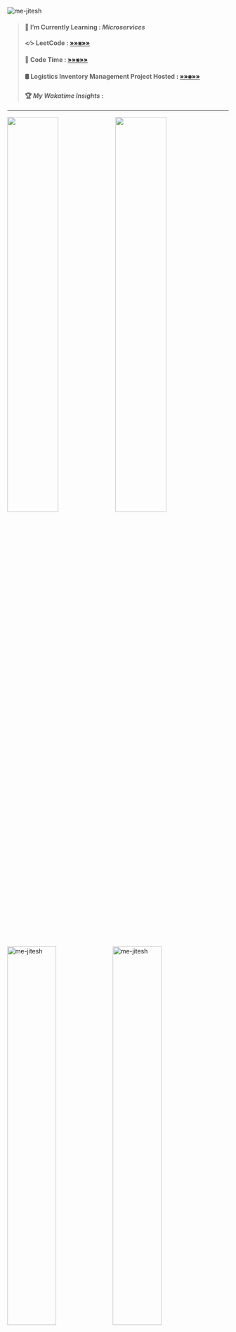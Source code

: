 <p align="left"> <img src="https://komarev.com/ghpvc/?username=me-jitesh&label=PROFILE%20VISITS&color=blueviolet&style=flat" alt="me-jitesh"/> </p>

> #### 🌱 I’m Currently Learning : **_Microservices_**
> #### <⁄> LeetCode : <a href="https://leetcode.com/Me-Jitesh/" target="_blank"> »»⨳»» </a>
> #### 👾 Code Time : <a href="https://wakatime.com/@Er_Jrsingh" target="_blank"> »»⨳»» </a>
> #### 🛢 Logistics Inventory Management Project Hosted : <a href="https://ishopee.onrender.com/analytics/" target="_blank"> »»⨳»» </a>
> #### 🏆 <i>My Wakatime Insights</i> :

<hr>

<!-- Wakatime Reports -->
  <a href="https://wakatime.com"><img src="https://wakatime.com/share/@Er_Jrsingh/e746cc8e-4ee8-4d34-918f-1ad2d630efd9.png" width="48%" /></a>
  <a href="https://wakatime.com"><img src="https://wakatime.com/share/@Er_Jrsingh/60910827-f5a0-49c2-ab96-25aebca0a322.png" width="48%"/></a>

<!-- Repo Card -->
<p>
  <img align="left" 
       src="https://github-readme-stats.vercel.app/api/pin/?username=me-jitesh&repo=LogisticsInventoryManagement&theme=midnight-purple&hide_border=true" 
       alt="me-jitesh" width="47%"
 />
</p>

<!--  Wakatime stats -->
<p> 
  <img align="center" 
       src="https://github-readme-stats.vercel.app/api/wakatime?username=@Er_Jrsingh&layout=compact&langs_count=8&theme=midnight-purple&hide_border=true" 
       alt="me-jitesh" width="47%"
  />
</p>

<!--  GitHub Stats -->
<p> 
  <img align="left" 
       src="https://github-readme-stats.vercel.app/api?username=me-jitesh&local=en&theme=midnight-purple&hide_border=true&show_icons=true" 
       alt="me-jitesh" width="47%"
  />
</p>

<!--  Streak Stats -->
<p> 
  <img align="left" 
       src="https://github-readme-streak-stats.herokuapp.com/?user=me-jitesh&theme=midnight-purple&hide_border=true" 
       alt="me-jitesh" width="47%"
  />
</p>
